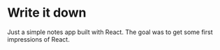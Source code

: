 # Write it down

Just a simple notes app built with React. The goal was to get some first impressions of React.